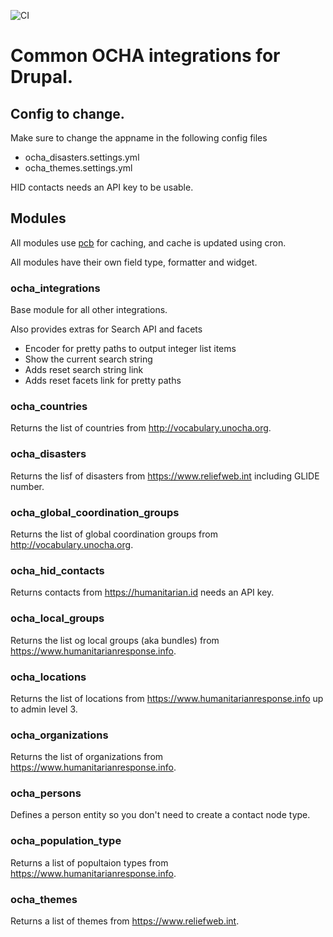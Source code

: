 ![CI](https://github.com/UN-OCHA/ocha_integrations/workflows/CI/badge.svg)

# Common OCHA integrations for Drupal.

## Config to change.

Make sure to change the appname in the following config files

- ocha_disasters.settings.yml
- ocha_themes.settings.yml

HID contacts needs an API key to be usable.

## Modules

All modules use [pcb](https://www.drupal.org/project/pcb) for caching, and cache is updated using cron.

All modules have their own field type, formatter and widget.

### ocha_integrations

Base module for all other integrations.

Also provides extras for Search API and facets

- Encoder for pretty paths to output integer list items
- Show the current search string
- Adds reset search string link
- Adds reset facets link for pretty paths

### ocha_countries

Returns the list of countries from http://vocabulary.unocha.org.

### ocha_disasters

Returns the lisf of disasters from https://www.reliefweb.int including GLIDE number.

### ocha_global_coordination_groups

Returns the list of global coordination groups from http://vocabulary.unocha.org.

### ocha_hid_contacts

Returns contacts from https://humanitarian.id needs an API key.

### ocha_local_groups

Returns the list og local groups (aka bundles) from https://www.humanitarianresponse.info.

### ocha_locations

Returns the list of locations from https://www.humanitarianresponse.info up to admin level 3.

### ocha_organizations

Returns the list of organizations from https://www.humanitarianresponse.info.

### ocha_persons

Defines a person entity so you don't need to create a contact node type.

### ocha_population_type

Returns a list of popultaion types from https://www.humanitarianresponse.info.

### ocha_themes

Returns a list of themes from https://www.reliefweb.int.
